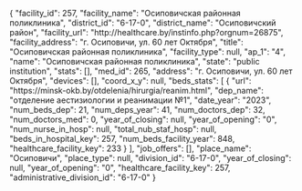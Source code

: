 {
    "facility_id": 257,
    "facility_name": "Осиповичская районная поликлиника",
    "district_id": "6-17-0",
    "district_name": "Осиповичский район",
    "facility_url": "http:\/\/healthcare.by\/instinfo.php?orgnum=26875",
    "facility_address": "г. Осиповичи, ул. 60 лет Октября",
    "title": "Осиповичская районная поликлиника",
    "facility_type": null,
    "ap_1": "4",
    "name": "Осиповичская районная поликлиника",
    "state": "public institution",
    "stats": [],
    "med_id": 265,
    "address": "г. Осиповичи, ул. 60 лет Октября",
    "devices": [],
    "coord_x_y": null,
    "beds_stats": [
        {
            "url": "https:\/\/minsk-okb.by\/otdelenia\/hirurgia\/reanim.html",
            "dep_name": "отделение аестизиологии и реанимации №1",
            "date_year": "2023",
            "num_beds_dep": 21,
            "num_deps_year": 41,
            "num_doctors_dep": 32,
            "num_doctors_med": 0,
            "year_of_closing": null,
            "year_of_opening": "0",
            "num_nurse_in_hosp": null,
            "total_nub_staf_hosp": null,
            "beds_in_hospital_key": 257,
            "num_beds_facility_year": 848,
            "healthcare_facility_key": 233
        }
    ],
    "job_offers": [],
    "place_name": "Осиповичи",
    "place_type": null,
    "division_id": "6-17-0",
    "year_of_closing": null,
    "year_of_opening": "0",
    "healthcare_facility_key": 257,
    "administrative_division_id": "6-17-0"
}